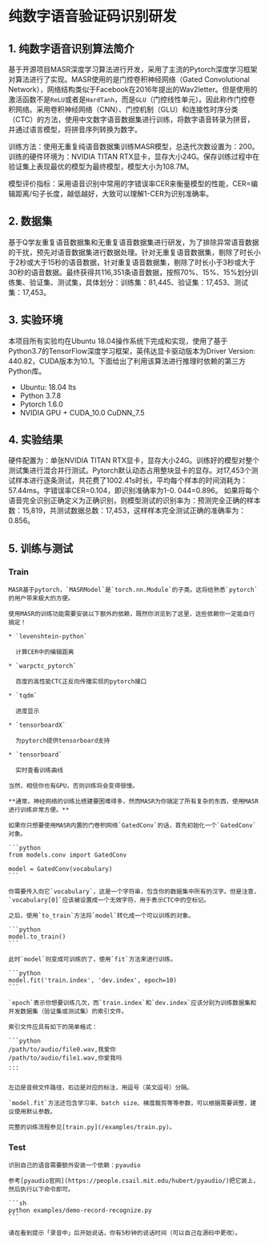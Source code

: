 # 纯数字语音验证码识别研发
##  1. 纯数字语音识别算法简介
基于开源项目MASR深度学习算法进行开发，采用了主流的Pytorch深度学习框架对算法进行了实现。MASR使用的是门控卷积神经网络（Gated Convolutional Network），网络结构类似于Facebook在2016年提出的Wav2letter。但是使用的激活函数不是`ReLU`或者是`HardTanh`，而是`GLU`（门控线性单元）。因此称作门控卷积网络。采用卷积神经网络（CNN）、门控机制（GLU）和连接性时序分类（CTC）的方法，使用中文数字语音数据集进行训练，将数字语音转录为拼音，并通过语言模型，将拼音序列转换为数字。

训练方法：使用无重复纯语音数据集训练MASR模型，总迭代次数设置为：200。训练的硬件环境为：NVIDIA TITAN RTX显卡，显存大小24G。保存训练过程中在验证集上表现最优的模型为最终模型，模型大小为108.7M。

模型评价指标：采用语音识别中常用的字错误率CER来衡量模型的性能，CER=编辑距离/句子长度，越低越好，大致可以理解1-CER为识别准确率。
##  2. 数据集
基于Q学友重复语音数据集和无重复语音数据集进行研发，为了排除异常语音数据的干扰，预先对语音数据集进行数据处理。针对无重复语音数据集，剔除了时长小于2秒或大于15秒的语音数据，针对重复语音数据集，剔除了时长小于3秒或大于30秒的语音数据。最终获得共116,351条语音数据，按照70%、15%、15%划分训练集、验证集、测试集，具体划分：训练集：81,445、验证集：17,453、测试集：17,453。
## 3. 实验环境
本项目所有实验均在Ubuntu 18.04操作系统下完成和实现，使用了基于Python3.7的TensorFlow深度学习框架，英伟达显卡驱动版本为Driver Version: 440.82，CUDA版本为10.1。下面给出了利用该算法进行推理时依赖的第三方Python库。

- Ubuntu: 18.04 lts
-  Python 3.7.8
- Pytorch 1.6.0
- NVIDIA GPU + CUDA_10.0 CuDNN_7.5

## 4. 实验结果
硬件配置为：单张NVIDIA TITAN RTX显卡，显存大小24G。训练好的模型对整个测试集进行混合并行测试。Pytorch默认动态占用整块显卡的显存。对17,453个测试样本进行逐条测试，共花费了1002.41s时长，平均每个样本的时间消耗为：57.44ms。字错误率CER=0.104，即识别准确率为1-0. 044=0.896。
如果将每个语音完全识别正确定义为正确识别，则模型测试的识别率为：预测完全正确的样本数：15,819，共测试数据总数：17,453，这样样本完全测试正确的准确率为：0.856。

## 5. 训练与测试
### Train
````
MASR基于pytorch，`MASRModel`是`torch.nn.Module`的子类。这将给熟悉`pytorch`的用户带来极大的方便。

使用MASR的训练功能需要安装以下额外的依赖，既然你浏览到了这里，这些依赖你一定能自行搞定！

* `levenshtein-python`

  计算CER中的编辑距离

* `warpctc_pytorch`

  百度的高性能CTC正反向传播实现的pytorch接口

* `tqdm`

  进度显示

* `tensorboardX`

  为pytorch提供tensorboard支持

* `tensorboard`

  实时查看训练曲线

当然，相信你也有GPU，否则训练将会变得很慢。

**通常，神经网络的训练比搭建要困难得多，然而MASR为你搞定了所有复杂的东西，使用MASR进行训练非常方便。**

如果你只想要使用MASR内置的门卷积网络`GatedConv`的话，首先初始化一个`GatedConv`对象。

```python
from models.conv import GatedConv

model = GatedConv(vocabulary)
```

你需要传入向它`vocabulary`，这是一个字符串，包含你的数据集中所有的汉字。但是注意，`vocabulary[0]`应该被设置成一个无效字符，用于表示CTC中的空标记。

之后，使用`to_train`方法将`model`转化成一个可以训练的对象。

```python
model.to_train()
```

此时`model`则变成可训练的了，使用`fit`方法来进行训练。

```python
model.fit('train.index', 'dev.index', epoch=10)
```

`epoch`表示你想要训练几次，而`train.index`和`dev.index`应该分别为训练数据集和开发数据集（验证集或测试集）的索引文件。

索引文件应具有如下的简单格式：

```python
/path/to/audio/file0.wav,我爱你
/path/to/audio/file1.wav,你爱我吗
...
```

左边是音频文件路径，右边是对应的标注，用逗号（英文逗号）分隔。

`model.fit`方法还包含学习率、batch size、梯度裁剪等等参数，可以根据需要调整，建议使用默认参数。

完整的训练流程参见[train.py](/examples/train.py)。
````
### Test
````
识别自己的语音需要额外安装一个依赖：pyaudio

参考[pyaudio官网](https://people.csail.mit.edu/hubert/pyaudio/)把它装上，然后执行以下命令即可。

```sh
python examples/demo-record-recognize.py
```

请在看到提示「录音中」后开始说话，你有5秒钟的说话时间（可以自己在源码中更改）。
````
